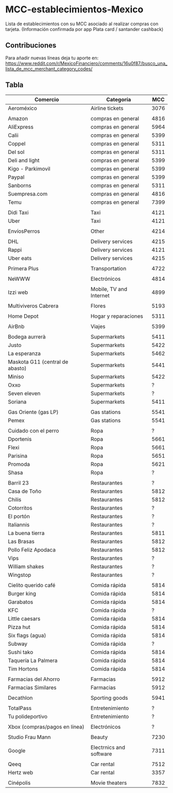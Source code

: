 # MCC-establecimientos-Mexico
Lista de establecimientos con su MCC asociado al realizar compras con tarjeta.
(Información confirmada por app Plata card / santander cashback)

## Contribuciones
Para añadir nuevas líneas deja tu aporte en:
https://www.reddit.com/r/MexicoFinanciero/comments/16u0f87/busco_una_lista_de_mcc_merchant_category_codes/

## Tabla
Comercio | Categoría | MCC
-------- | --------- | ---
Aeroméxico | Airline tickets | 3076
||
Amazon | compras en general | 4816
AliExpress | compras en general | 5964
Calii | compras en general | 5399
Coppel | compras en general | 5311
Del sol | compras en general | 5311
Deli and light | compras en general | 5399
Kigo - Parkimovil | compras en general | 5399
Paypal | compras en general | 5399
Sanborns | compras en general | 5311
Suempresa.com | compras en general | 4816
Temu | compras en general | 7399
||
Didi Taxi | Taxi | 4121
Uber | Taxi | 4121
||
EnvíosPerros | Other | 4214
||
DHL | Delivery services | 4215
Rappi | Delivery services | 4121
Uber eats | Delivery services | 4215
||
Primera Plus | Transportation | 4722
||
NeWWW | Electrónicos | 4814
||
Izzi web | Mobile, TV and Internet | 4899
||
Multiviveros Cabrera | Flores | 5193
||
Home Depot | Hogar y reparaciones | 5311
||
AirBnb | Viajes | 5399
||
Bodega aurrerà | Supermarkets | 5411
Justo | Supermarkets | 5422
La esperanza | Supermarkets | 5462
Maskota G11 (central de abasto) | Supermarkets | 5441
Miniso | Supermarkets | 5422
Oxxo | Supermarkets | ?
Seven eleven | Supermarkets | ?
Soriana | Supermarkets | 5411
||
Gas Oriente (gas LP) | Gas stations | 5541
Pemex | Gas stations | 5541
||
Cuidado con el perro | Ropa | ?
Dportenis | Ropa | 5661
Flexi | Ropa | 5661
Parisina | Ropa | 5651
Promoda | Ropa | 5621
Shasa | Ropa | ?
||
Barril 23 | Restaurantes | ?
Casa de Toño | Restaurantes | 5812
Chilis | Restaurantes | 5812
Cotorritos | Restaurantes | ?
El portón | Restaurantes | ?
Italiannis | Restaurantes | ?
La buena tierra | Restaurantes | 5811
Las Brasas | Restaurantes | 5812
Pollo Feliz Apodaca | Restaurantes | 5812
Vips | Restaurantes | ?
William shakes | Restaurantes | ?
Wingstop | Restaurantes | ?
||
Cielito querido café | Comida rápida | 5814
Burger king | Comida rápida | 5814
Garabatos | Comida rápida | 5814
KFC | Comida rápida | ?
Little caesars | Comida rápida | 5814
Pizza hut | Comida rápida | 5814
Six flags (agua) | Comida rápida | 5814
Subway | Comida rápida | ?
Sushi tako | Comida rápida | 5814
Taquería La Palmera | Comida rápida | 5814
Tim Hortons | Comida rápida | 5814
||
Farmacias del Ahorro | Farmacias | 5912
Farmacias Similares | Farmacias | 5912
||
Decathlon | Sporting goods | 5941
||
TotalPass | Entretenimiento | ?
Tu polideportivo | Entretenimiento | ?
||
Xbox (compras/pagos en línea) | Electrónicos | ?
||
Studio Frau Mann | Beauty | 7230
||
Google | Electrnics and software | 7311
||
Qeeq | Car rental | 7512
Hertz web | Car rental | 3357
||
Cinépolis | Movie theaters | 7832

